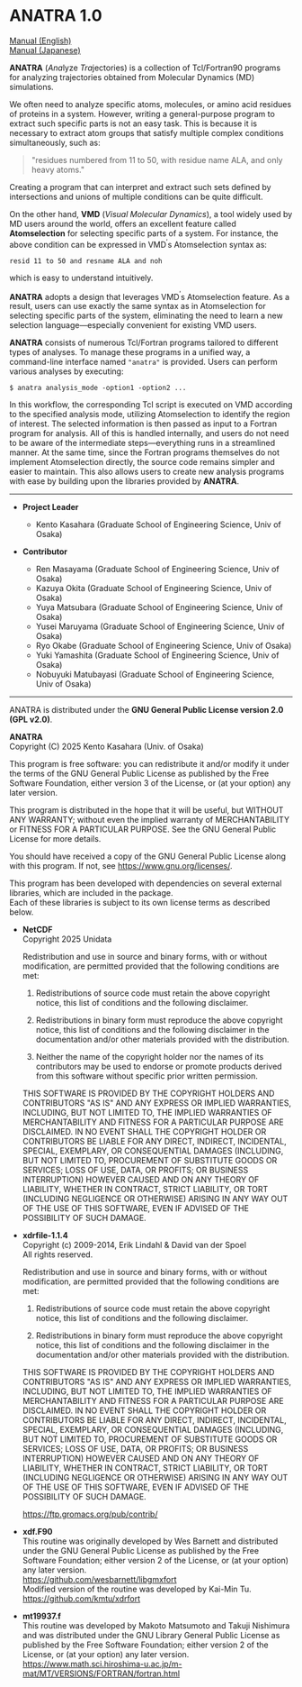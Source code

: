 # ANATRA 1.0

[Manual (English)](./docs/anatra_manual_en.pdf)  
[Manual (Japanese)](./docs/anatra_manual_jpn.pdf)

**ANATRA** (*Ana*lyze *Tra*jectories) is a collection of Tcl/Fortran90 programs for analyzing trajectories obtained from Molecular Dynamics (MD) simulations.

We often need to analyze specific atoms, molecules, or amino acid residues of proteins in a system. However, writing a general-purpose program to extract such specific parts is not an easy task. This is because it is necessary to extract atom groups that satisfy multiple complex conditions simultaneously, such as:

> "residues numbered from 11 to 50, with residue name ALA, and only heavy atoms."

Creating a program that can interpret and extract such sets defined by intersections and unions of multiple conditions can be quite difficult.

On the other hand, **VMD** (*Visual Molecular Dynamics*), a tool widely used by MD users around the world, offers an excellent feature called **Atomselection** for selecting specific parts of a system. For instance, the above condition can be expressed in VMD$^{\prime}$s Atomselection syntax as:

```
resid 11 to 50 and resname ALA and noh
```

which is easy to understand intuitively.

**ANATRA** adopts a design that leverages VMD$^{\prime}$s Atomselection feature. As a result, users can use exactly the same syntax as in Atomselection for selecting specific parts of the system, eliminating the need to learn a new selection language—especially convenient for existing VMD users.

**ANATRA** consists of numerous Tcl/Fortran programs tailored to different types of analyses. To manage these programs in a unified way, a command-line interface named `"anatra"` is provided. Users can perform various analyses by executing:

```
$ anatra analysis_mode -option1 -option2 ...
```

In this workflow, the corresponding Tcl script is executed on VMD according to the specified analysis mode, utilizing Atomselection to identify the region of interest. The selected information is then passed as input to a Fortran program for analysis. All of this is handled internally, and users do not need to be aware of the intermediate steps—everything runs in a streamlined manner.
At the same time, since the Fortran programs themselves do not implement Atomselection directly, the source code remains simpler and easier to maintain. This also allows users to create new analysis programs with ease by building upon the libraries provided by **ANATRA**.
 
 ---
* **Project Leader**   
    * Kento Kasahara (Graduate School of Engineering Science, Univ of Osaka)

* **Contributor**   
    * Ren Masayama (Graduate School of Engineering Science, Univ of Osaka)
    * Kazuya Okita (Graduate School of Engineering Science, Univ of Osaka)  
    * Yuya Matsubara (Graduate School of Engineering Science, Univ of Osaka)
    * Yusei Maruyama (Graduate School of Engineering Science, Univ of Osaka)
    * Ryo Okabe (Graduate School of Engineering Science, Univ of Osaka)
    * Yuki Yamashita (Graduate School of Engineering Science, Univ of Osaka)
    * Nobuyuki Matubayasi (Graduate School of Engineering Science, Univ of Osaka) 

---
ANATRA is distributed under the **GNU General Public License version 2.0 (GPL v2.0)**.  

**ANATRA**  
Copyright (C) 2025  Kento Kasahara (Univ. of Osaka) 

This program is free software: you can redistribute it and/or modify
it under the terms of the GNU General Public License as published by
the Free Software Foundation, either version 3 of the License, or
(at your option) any later version.

This program is distributed in the hope that it will be useful,
but WITHOUT ANY WARRANTY; without even the implied warranty of
MERCHANTABILITY or FITNESS FOR A PARTICULAR PURPOSE.  See the
GNU General Public License for more details.

You should have received a copy of the GNU General Public License
along with this program.  If not, see https://www.gnu.org/licenses/.


This program has been developed with dependencies on several external libraries, which are included in the package.  
Each of these libraries is subject to its own license terms as described below.

* **NetCDF**  
    Copyright 2025 Unidata

    Redistribution and use in source and binary forms, with or without modification, are permitted provided that the following conditions are met:

    1. Redistributions of source code must retain the above copyright notice, this list of conditions and the following disclaimer.

    2. Redistributions in binary form must reproduce the above copyright notice, this list of conditions and the following disclaimer in the documentation and/or other materials provided with the distribution.

    3. Neither the name of the copyright holder nor the names of its contributors may be used to endorse or promote products derived from this software without specific prior written permission. 
 
    THIS SOFTWARE IS PROVIDED BY THE COPYRIGHT HOLDERS AND CONTRIBUTORS "AS IS" AND ANY EXPRESS OR IMPLIED WARRANTIES, INCLUDING, BUT NOT LIMITED TO, THE IMPLIED WARRANTIES OF MERCHANTABILITY AND FITNESS FOR A PARTICULAR PURPOSE ARE DISCLAIMED. IN NO EVENT SHALL THE COPYRIGHT HOLDER OR CONTRIBUTORS BE LIABLE FOR ANY DIRECT, INDIRECT, INCIDENTAL, SPECIAL, EXEMPLARY, OR CONSEQUENTIAL DAMAGES (INCLUDING, BUT NOT LIMITED TO, PROCUREMENT OF SUBSTITUTE GOODS OR SERVICES; LOSS OF USE, DATA, OR PROFITS; OR BUSINESS INTERRUPTION) HOWEVER CAUSED AND ON ANY THEORY OF LIABILITY, WHETHER IN CONTRACT, STRICT LIABILITY, OR TORT (INCLUDING NEGLIGENCE OR OTHERWISE) ARISING IN ANY WAY OUT OF THE USE OF THIS SOFTWARE, EVEN IF ADVISED OF THE POSSIBILITY OF SUCH DAMAGE.

* **xdrfile-1.1.4**  
    Copyright (c) 2009-2014, Erik Lindahl & David van der Spoel  
    All rights reserved.

    Redistribution and use in source and binary forms, with or without modification, are permitted provided that the following conditions are met:

    1. Redistributions of source code must retain the above copyright notice, this
   list of conditions and the following disclaimer.

    2. Redistributions in binary form must reproduce the above copyright notice,
   this list of conditions and the following disclaimer in the documentation
   and/or other materials provided with the distribution.

    THIS SOFTWARE IS PROVIDED BY THE COPYRIGHT HOLDERS AND CONTRIBUTORS "AS IS"
AND ANY EXPRESS OR IMPLIED WARRANTIES, INCLUDING, BUT NOT LIMITED TO, THE
IMPLIED WARRANTIES OF MERCHANTABILITY AND FITNESS FOR A PARTICULAR PURPOSE ARE
DISCLAIMED. IN NO EVENT SHALL THE COPYRIGHT HOLDER OR CONTRIBUTORS BE LIABLE
FOR ANY DIRECT, INDIRECT, INCIDENTAL, SPECIAL, EXEMPLARY, OR CONSEQUENTIAL
DAMAGES (INCLUDING, BUT NOT LIMITED TO, PROCUREMENT OF SUBSTITUTE GOODS OR
SERVICES; LOSS OF USE, DATA, OR PROFITS; OR BUSINESS INTERRUPTION) HOWEVER
CAUSED AND ON ANY THEORY OF LIABILITY, WHETHER IN CONTRACT, STRICT LIABILITY,
OR TORT (INCLUDING NEGLIGENCE OR OTHERWISE) ARISING IN ANY WAY OUT OF THE USE
OF THIS SOFTWARE, EVEN IF ADVISED OF THE POSSIBILITY OF SUCH DAMAGE.

    https://ftp.gromacs.org/pub/contrib/


* **xdf.F90**  
    This routine was originally developed by Wes Barnett and distributed under the GNU General Public License as published by the Free Software Foundation; either version 2 of the License, or (at your option) any later version.  
https://github.com/wesbarnett/libgmxfort  
Modified version of the routine was developed by Kai-Min Tu.  
https://github.com/kmtu/xdrfort


* **mt19937.f**  
    This routine was developed by Makoto Matsumoto and Takuji Nishimura and was distributed under the GNU Library General Public License as published by the Free Software Foundation; either version 2 of the License, or (at your option) any later version.  
https://www.math.sci.hiroshima-u.ac.jp/m-mat/MT/VERSIONS/FORTRAN/fortran.html
